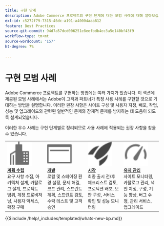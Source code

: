 ```yaml
---
title: 구현 단계
description: Adobe Commerce 프로젝트의 구현 단계에 대한 모범 사례에 대해 알아보십시오.
exl-id: c5272f79-7315-46dc-a191-a40004aaa812
feature: Best Practices
source-git-commit: 94d7a57dcd006251e8eefbdb4ec3a5e140bf43f9
workflow-type: tm+mt
source-wordcount: '157'
ht-degree: 7%

---
```


# 구현 모범 사례

Adobe Commerce 프로젝트를 구현하는 방법에는 여러 가지가 있습니다. 이 섹션에 제공된 모범 사례에서는 Adobe이 고객과 파트너가 특정 사용 사례를 구현할 것으로 기대하는 방법을 설명합니다. 이러한 권장 사항은 사이트 구성 및 사용자 지정, 배포, 작업, 성능 및 업그레이드와 관련된 일반적인 문제와 잠재적 문제를 방지하는 데 도움이 되도록 설계되었습니다.

이러한 우수 사례는 구현 단계별로 정리되므로 사용 사례에 적용되는 권장 사항을 찾을 수 있습니다.

<table style="table-layout:fixed">
<tr>
  <td>
    <a href="planning/overview.md">
    <img alt="계획 수립" src="../../assets/icons/enterprise.svg" width="80" height="80"/>
    </a>
    <div>
    <a href="planning/overview.md"><strong>계획 수립</strong></a>
    </div>
    요구 사항 수집, 아키텍처 설계, 카탈로그 설계, 프로젝트 범위, 계정 프로비저닝, 사용자 액세스, 확장 구매
    <br>
  </td>
  <td>
    <a href="development/overview.md">
      <img alt="개발" src="../../assets/icons/page-rule.svg" width="80" height="80">
    </a>
    <div>
    <a href="development/overview.md"><strong>개발</strong></a>
    </div>
    로컬 및 스테이징 환경 설정, 문제 해결, 코드 관리, 스프린트 계획, 스프린트 검토, 수락 테스트 및 고객 승인
    <br>
  </td>
  <td>
    <a href="launch/overview.md">
      <img alt="시작" src="../../assets/icons/launch.svg" width="80" height="80">
    </a>
    <div>
    <a href="launch/overview.md"><strong>시작</strong></a>
    </div>
    최종 출시 전/후 체크리스트 검토, 프로덕션 배포, 보안 구성, 서비스 확인 및 성능 모니터링  
    <br>
  </td>
  <td>
    <a href="maintenance/overview.md">
      <img alt="유지 관리" src="../../assets/icons/gauge.svg" width="80" height="80">
    </a>
    <div>
    <a href="maintenance/overview.md"><strong>유지 관리</strong></a>
    </div>
    사이트 모니터링, 카탈로그 관리, 색인 지정, 구성, 기능 향상, 버그 수정, 관리 서비스, 업그레이드   
    <br>
  </td>
</tr>
</table>

{{$include /help/_includes/templated/whats-new-bp.md}}
